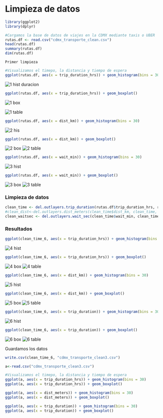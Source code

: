 # Limpieza de datos

```R
library(ggplot2)
library(dplyr)

#Cargamos la base de datos de viajes en la CDMX mediante taxis o UBER
rutas.df <- read.csv("cdmx_transporte_clean.csv")
head(rutas.df)
summary(rutas.df)
dim(rutas.df)
```

```Primer limpieza```
```R
#Visualizamos el timepo, la distancia y tiempo de espera
ggplot(rutas.df, aes(x = trip_duration_hrs)) + geom_histogram(bins = 30)
```
![1 hist duracion](https://user-images.githubusercontent.com/71915068/107176044-f2d3ae00-6993-11eb-96e2-955cf1d8ee1c.png)
```R
ggplot(rutas.df, aes(x = trip_duration_hrs)) + geom_boxplot()
```
![1 box](https://user-images.githubusercontent.com/71915068/107176059-f6673500-6993-11eb-932d-47bdc2dd8b84.png)

![1 table](https://user-images.githubusercontent.com/71915068/107180085-9b3a4000-699d-11eb-9254-26a9366cd674.PNG)

```R
ggplot(rutas.df, aes(x = dist_km)) + geom_histogram(bins = 30)
```
![2 his](https://user-images.githubusercontent.com/71915068/107176047-f404db00-6993-11eb-8676-ba9cdc25ef16.png)


```R
ggplot(rutas.df, aes(x = dist_km)) + geom_boxplot()
```
![2 box](https://user-images.githubusercontent.com/71915068/107176046-f36c4480-6993-11eb-8e9b-f845d1196cab.png)
![2 table](https://user-images.githubusercontent.com/71915068/107180087-9bd2d680-699d-11eb-890c-b7721486c040.PNG)
```R
ggplot(rutas.df, aes(x = wait_min)) + geom_histogram(bins = 30)
```
![3 hist](https://user-images.githubusercontent.com/71915068/107176049-f49d7180-6993-11eb-84b2-47b6ed9dfbeb.png)

```R
ggplot(rutas.df, aes(x = wait_min)) + geom_boxplot()
```
![3 box](https://user-images.githubusercontent.com/71915068/107176048-f404db00-6993-11eb-8072-459fa8c43bfa.png)
![3 table](https://user-images.githubusercontent.com/71915068/107180088-9bd2d680-699d-11eb-8cf5-bfd6594e02b8.PNG)

### Limpieza de datos
```R
clean_time <- del.outlayers.trip_duration(rutas.df$trip_duration_hrs, rutas.df,trip_duration_hrs)
#clean_dist<-del.outlayers.dist_meters(clean_time$dist_km, clean_time, dist_km)
clean_waitsec <- del.outlayers.wait_sec(clean_time$wait_min, clean_time, wait_min)
```

### Resultados

```R
ggplot(clean_time_6, aes(x = trip_duration_hrs)) + geom_histogram(bins = 30)
```
![4 hist](https://user-images.githubusercontent.com/71915068/107176053-f5360800-6993-11eb-9845-a1237c28bb43.png)

```R
ggplot(clean_time_6, aes(x = trip_duration_hrs)) + geom_boxplot()
```
![4 box](https://user-images.githubusercontent.com/71915068/107176050-f49d7180-6993-11eb-800a-1dcf5403b010.png)
![4 table](https://user-images.githubusercontent.com/71915068/107180089-9bd2d680-699d-11eb-98af-60bc8b838b83.PNG)

```R
ggplot(clean_time_6, aes(x = dist_km)) + geom_histogram(bins = 30)
```
![5 hist](https://user-images.githubusercontent.com/71915068/107176055-f5ce9e80-6993-11eb-822a-aec0160f0af2.png)
```R
ggplot(clean_time_6, aes(x = dist_km)) + geom_boxplot()

```
![5 box](https://user-images.githubusercontent.com/71915068/107176054-f5360800-6993-11eb-83e0-3fd19163e106.png)
![5 table](https://user-images.githubusercontent.com/71915068/107180091-9bd2d680-699d-11eb-81a7-861fe25e4fbd.PNG)

```R
ggplot(clean_time_6, aes(x = trip_duration)) + geom_histogram(bins = 30)

```
![6  hist](https://user-images.githubusercontent.com/71915068/107176058-f6673500-6993-11eb-8946-dc9b92ed6a78.png)

```R
ggplot(clean_time_6, aes(x = trip_duration)) + geom_boxplot()
```
![6  box](https://user-images.githubusercontent.com/71915068/107176057-f5ce9e80-6993-11eb-817c-70cead3a2654.png)
![6 table](https://user-images.githubusercontent.com/71915068/107180095-9c6b6d00-699d-11eb-87bd-ae5d8811a3e1.PNG)

Guardamos los datos
```R
write.csv(clean_time_6, "cdmx_transporte_clean3.csv")

a<-read.csv("cdmx_transporte_clean3.csv")

#Visualizamos el timepo, la distancia y tiempo de espera
ggplot(a, aes(x = trip_duration_hrs)) + geom_histogram(bins = 30)
ggplot(a, aes(x = trip_duration_hrs)) + geom_boxplot()

ggplot(a, aes(x = dist_meters)) + geom_histogram(bins = 30)
ggplot(a, aes(x = dist_meters)) + geom_boxplot()

ggplot(a, aes(x = trip_duration)) + geom_histogram(bins = 30)
ggplot(a, aes(x = trip_duration)) + geom_boxplot()
```
